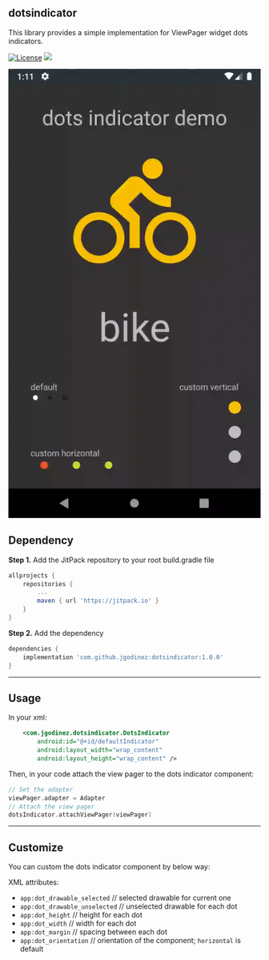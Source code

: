 ## dotsindicator
This library provides a simple implementation for ViewPager widget  dots indicators.


[![License](https://img.shields.io/badge/License-Apache%202.0-blue.svg)](https://opensource.org/licenses/Apache-2.0)
[![](https://jitpack.io/v/jgodinez/dotsindicator.svg)](https://jitpack.io/#jgodinez/dotsindicator)

![Alt text](/assets/demo.gif?raw=true "dotsindicator")

## Dependency

**Step 1.** Add the JitPack repository to your root build.gradle file
```gradle
allprojects {
    repositories {
        ...
        maven { url 'https://jitpack.io' }
    }
}
```
   
**Step 2.** Add the dependency
```gradle
dependencies {
    implementation 'com.github.jgodinez:dotsindicator:1.0.0'
}
```

---

## Usage

In your xml:

```xml
    <com.jgodinez.dotsindicator.DotsIndicator
        android:id="@+id/defaultIndicator"
        android:layout_width="wrap_content"
        android:layout_height="wrap_content" />
```

Then, in your code attach the view pager to the dots indicator component:

```kotlin
// Set the adapter
viewPager.adapter = Adapter
// Attach the view pager
dotsIndicator.attachViewPager(viewPager)
```

---

## Customize

You can custom the dots indicator component by below way:

XML attributes:

* `app:dot_drawable_selected` // selected drawable for current one
* `app:dot_drawable_unselected` // unselected drawable for each dot
* `app:dot_height` // height for each dot
* `app:dot_width` // width for each dot
* `app:dot_margin` // spacing between each dot
* `app:dot_orientation` // orientation of the component; `horizontal` is default
